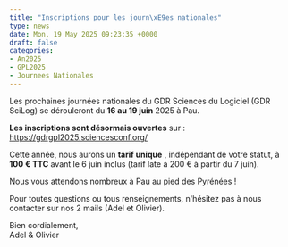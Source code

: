 ```yaml
---
title: "Inscriptions pour les journ\xE9es nationales"
type: news
date: Mon, 19 May 2025 09:23:35 +0000
draft: false
categories:
- An2025
- GPL2025
- Journees Nationales
---
```


  
Les prochaines journées nationales du GDR Sciences du Logiciel (GDR SciLog) se dérouleront du **16 au 19 juin** 2025 à Pau.

**Les inscriptions sont désormais ouvertes** sur : <https://gdrgpl2025.sciencesconf.org/>

Cette année, nous aurons un **tarif unique** , indépendant de votre statut, à **100 € TTC** avant le 6 juin inclus (tarif late à 200 € à partir du 7 juin).

Nous vous attendons nombreux à Pau au pied des Pyrénées !

Pour toutes questions ou tous renseignements, n'hésitez pas à nous contacter sur nos 2 mails (Adel et Olivier).

Bien cordialement,  
Adel & Olivier
